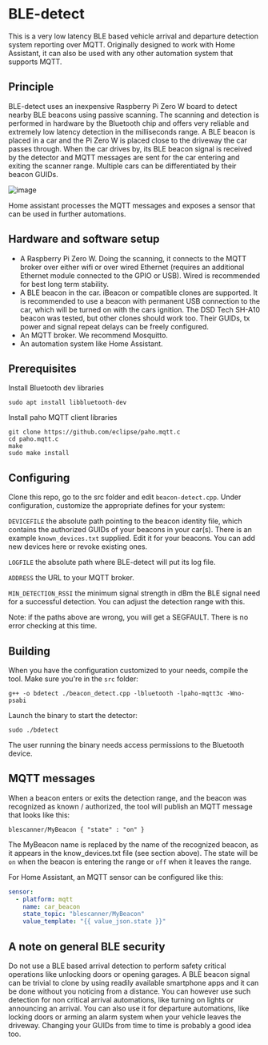 # BLE-detect

This is a very low latency BLE based vehicle arrival and departure detection system reporting over MQTT. Originally designed to work with Home Assistant, it can also be used with any other automation system that supports MQTT.

## Principle

BLE-detect uses an inexpensive Raspberry Pi Zero W board to detect nearby BLE beacons using passive scanning. The scanning and detection is performed in hardware by the Bluetooth chip and offers very reliable and extremely low latency detection in the milliseconds range. A BLE beacon is placed in a car and the Pi Zero W is placed close to the driveway the car passes through. When the car drives by, its BLE beacon signal is received by the detector and MQTT messages are sent for the car entering and exiting the scanner range. Multiple cars can be differentiated by their beacon GUIDs.

![image](https://user-images.githubusercontent.com/60828821/159815790-ddfde66c-9e0d-44e3-a955-cbe94c7a1f95.png)

Home assistant processes the MQTT messages and exposes a sensor that can be used in further automations.

## Hardware and software setup

* A Raspberry Pi Zero W. Doing the scanning, it connects to the MQTT broker over either wifi or over wired Ethernet (requires an additional Ethernet module connected to the GPIO or USB). Wired is recommended for best long term stability.
* A BLE beacon in the car. iBeacon or compatible clones are supported. It is recommended to use a beacon with permanent USB connection to the car, which will be turned on with the cars ignition. The DSD Tech SH-A10 beacon was tested, but other clones should work too. Their GUIDs, tx power and signal repeat delays can be freely configured.
* An MQTT broker. We recommend Mosquitto.
* An automation system like Home Assistant.

## Prerequisites

Install Bluetooth dev libraries

`sudo apt install libbluetooth-dev`

Install paho MQTT client libraries

```
git clone https://github.com/eclipse/paho.mqtt.c
cd paho.mqtt.c
make
sudo make install
```

## Configuring 

Clone this repo, go to the src folder and edit `beacon-detect.cpp`. Under configuration, customize the appropriate defines for your system:

`DEVICEFILE` the absolute path pointing to the beacon identity file, which contains the authorized GUIDs of your beacons in your car(s). There is an example `known_devices.txt` supplied. Edit it for your beacons. You can add new devices here or revoke existing ones.

`LOGFILE` the absolute path where BLE-detect will put its log file.

`ADDRESS` the URL to your MQTT broker.

`MIN_DETECTION_RSSI` the minimum signal strength in dBm the BLE signal need for a successful detection. You can adjust the detection range with this.

Note: if the paths above are wrong, you will get a SEGFAULT. There is no error checking at this time.

## Building

When you have the configuration customized to your needs, compile the tool. Make sure you're in the `src` folder:

`g++ -o bdetect ./beacon_detect.cpp -lbluetooth -lpaho-mqtt3c -Wno-psabi`

Launch the binary to start the detector:

`sudo ./bdetect`

The user running the binary needs access permissions to the Bluetooth device.

## MQTT messages

When a beacon enters or exits the detection range, and the beacon was recognized as known / authorized, the tool will publish an MQTT message that looks like this:

`blescanner/MyBeacon { "state" : "on" }`

The MyBeacon name is replaced by the name of the recognized beacon, as it appears in the know_devices.txt file (see section above). The state will be `on` when the beacon is entering the range or `off` when it leaves the range.

For Home Assistant, an MQTT sensor can be configured like this:

```yaml
sensor:
  - platform: mqtt
    name: car_beacon
    state_topic: "blescanner/MyBeacon"
    value_template: "{{ value_json.state }}"
```

## A note on general BLE security

Do not use a BLE based arrival detection to perform safety critical operations like unlocking doors or opening garages. A BLE beacon signal can be trivial to clone by using readily available smartphone apps and it can be done without you noticing from a distance. You can however use such detection for non critical arrival automations, like turning on lights or announcing an arrival. You can also use it for departure automations, like locking doors or arming an alarm system when your vehicle leaves the driveway. Changing your GUIDs from time to time is probably a good idea too.
